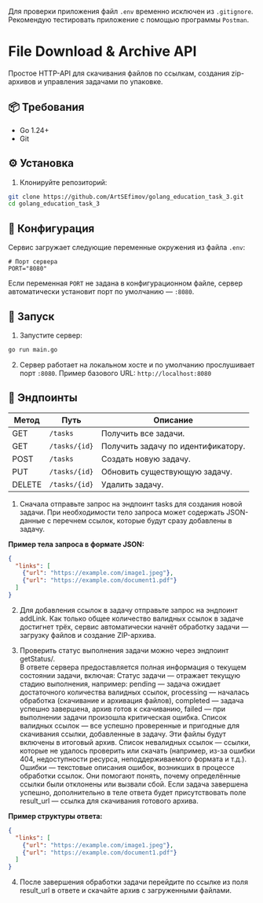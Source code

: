 Для проверки приложения файл `.env` временно исключен из `.gitignore`.
Рекомендую тестировать приложение с помощью программы `Postman`.

# File Download & Archive API

Простое HTTP-API для скачивания файлов по ссылкам, создания zip-архивов и управления задачами по упаковке.

## 📦 Требования

- Go 1.24+  
- Git  

## ⚙️ Установка

1. Клонируйте репозиторий:
   
```bash
git clone https://github.com/ArtSEfimov/golang_education_task_3.git
cd golang_education_task_3
```

## 🔧 Конфигурация

Сервис загружает следующие переменные окружения из файла `.env`:

```.env
# Порт сервера
PORT="8080"
```

Если переменная `PORT` не задана в конфигурационном файле, сервер автоматически установит порт по умолчанию — `:8080`.

## 🚀 Запуск

1. Запустите сервер:
   
```bash
go run main.go
```

2. Сервер работает на локальном хосте и по умолчанию прослушивает порт `:8080`.
Пример базового URL: `http://localhost:8080`

## 🔗 Эндпоинты

| Метод | Путь            | Описание                                            |
|-------|-----------------|-----------------------------------------------------|
| GET   | `/tasks`        | Получить все задачи.                                |
| GET   | `/tasks/{id}`   | Получить задачу по идентификатору.                  |
| POST  | `/tasks`        | Создать новую задачу.                               |
| PUT   | `/tasks/{id}`   | Обновить существующую задачу.                       |
| DELETE| `/tasks/{id}`   | Удалить задачу.                                     |

1. Сначала отправьте запрос на эндпоинт tasks для создания новой задачи.
При необходимости тело запроса может содержать JSON-данные с перечнем ссылок, которые будут сразу добавлены в задачу.

**Пример тела запроса в формате JSON:**
```json
{
  "links": [
    {"url": "https://example.com/image1.jpeg"},
    {"url": "https://example.com/document1.pdf"}
  ]
}
```

2. Для добавления ссылок в задачу отправьте запрос на эндпоинт addLink.
Как только общее количество валидных ссылок в задаче достигнет трёх, сервис автоматически начнёт обработку задачи — загрузку файлов и создание ZIP-архива. 

3. Проверить статус выполнения задачи можно через эндпоинт getStatus/.   
В ответе сервера предоставляется полная информация о текущем состоянии задачи, включая:
Статус задачи — отражает текущую стадию выполнения, например:
pending — задача ожидает достаточного количества валидных ссылок,
processing — началась обработка (скачивание и архивация файлов),
completed — задача успешно завершена, архив готов к скачиванию,
failed — при выполнении задачи произошла критическая ошибка.
Список валидных ссылок — все успешно проверенные и пригодные для скачивания ссылки, добавленные в задачу. Эти файлы будут включены в итоговый архив.
Список невалидных ссылок — ссылки, которые не удалось проверить или скачать (например, из-за ошибки 404, недоступности ресурса, неподдерживаемого формата и т.д.).
Ошибки — текстовые описания ошибок, возникших в процессе обработки ссылок. Они помогают понять, почему определённые ссылки были отклонены или вызвали сбой.
Если задача завершена успешно, дополнительно в теле ответа будет присутствовать поле result_url — ссылка для скачивания готового архива.

**Пример структуры ответа:**
```json
{
  "links": [
    {"url": "https://example.com/image1.jpeg"},
    {"url": "https://example.com/document1.pdf"}
  ]
}
```

4. После завершения обработки задачи перейдите по ссылке из поля result_url в ответе и скачайте архив с загруженными файлами.

